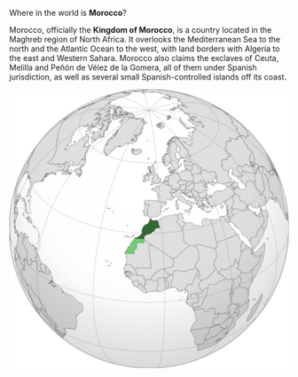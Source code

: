 Where in the world is **Morocco**?
<!--question-->
Morocco, officially the **Kingdom of Morocco**, is a country located in the Maghreb region of North Africa. It overlooks the Mediterranean Sea to the north and the Atlantic Ocean to the west, with land borders with Algeria to the east and Western Sahara. Morocco also claims the exclaves of Ceuta, Melilla and Peñón de Vélez de la Gomera, all of them under Spanish jurisdiction, as well as several small Spanish-controlled islands off its coast.

![Map of Morocco](images/Morocco_(orthographic_projection,_WS_claimed).svg)